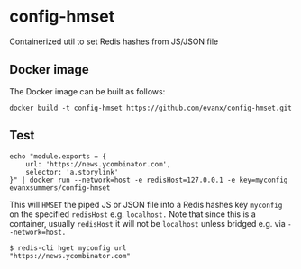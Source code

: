
# config-hmset

Containerized util to set Redis hashes from JS/JSON file


## Docker image

The Docker image can be built as follows:
```
docker build -t config-hmset https://github.com/evanx/config-hmset.git
```

## Test

```shell
echo "module.exports = {
    url: 'https://news.ycombinator.com',
    selector: 'a.storylink'
}" | docker run --network=host -e redisHost=127.0.0.1 -e key=myconfig evanxsummers/config-hmset
```

This will `HMSET` the piped JS or JSON file into a Redis hashes key `myconfig` on the specified `redisHost` e.g. `localhost.` Note that since this is a container, usually `redisHost` it will not be `localhost` unless bridged e.g. via `--network=host.`

```shell
$ redis-cli hget myconfig url
"https://news.ycombinator.com"
```
